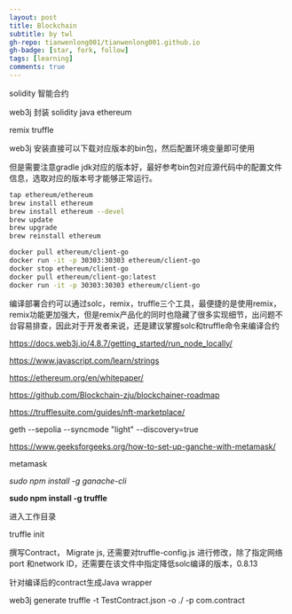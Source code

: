 ```yaml
---
layout: post
title: Blockchain
subtitle: by twl
gh-repo: tianwenlong001/tianwenlong001.github.io
gh-badge: [star, fork, follow]
tags: [learning]
comments: true
---
```




solidity 智能合约  

web3j 封装 solidity   java  ethereum  

remix   truffle  



web3j 安装直接可以下载对应版本的bin包，然后配置环境变量即可使用

但是需要注意gradle  jdk对应的版本好，最好参考bin包对应源代码中的配置文件信息，选取对应的版本号才能够正常运行。

```sh
tap ethereum/ethereum
brew install ethereum
brew install ethereum --devel
brew update
brew upgrade
brew reinstall ethereum

docker pull ethereum/client-go
docker run -it -p 30303:30303 ethereum/client-go
docker stop ethereum/client-go
docker pull ethereum/client-go:latest
docker run -it -p 30303:30303 ethereum/client-go
```

编译部署合约可以通过solc，remix，truffle三个工具，最便捷的是使用remix，remix功能更加强大，但是remix产品化的同时也隐藏了很多实现细节，出问题不台容易排查，因此对于开发者来说，还是建议掌握solc和truffle命令来编译合约

https://docs.web3j.io/4.8.7/getting_started/run_node_locally/

https://www.javascript.com/learn/strings

https://ethereum.org/en/whitepaper/

https://github.com/Blockchain-zju/blockchainer-roadmap

https://trufflesuite.com/guides/nft-marketplace/



geth --sepolia --syncmode "light"  --discovery=true



https://www.geeksforgeeks.org/how-to-set-up-ganche-with-metamask/

metamask 

*sudo npm install -g ganache-cli*

**sudo npm install -g truffle**

进入工作目录

truffle init

撰写Contract， Migrate js, 还需要对truffle-config.js 进行修改，除了指定网络port 和network ID，还需要在该文件中指定降低solc编译的版本，0.8.13



针对编译后的contract生成Java wrapper

web3j generate truffle -t TestContract.json -o ./ -p com.contract

